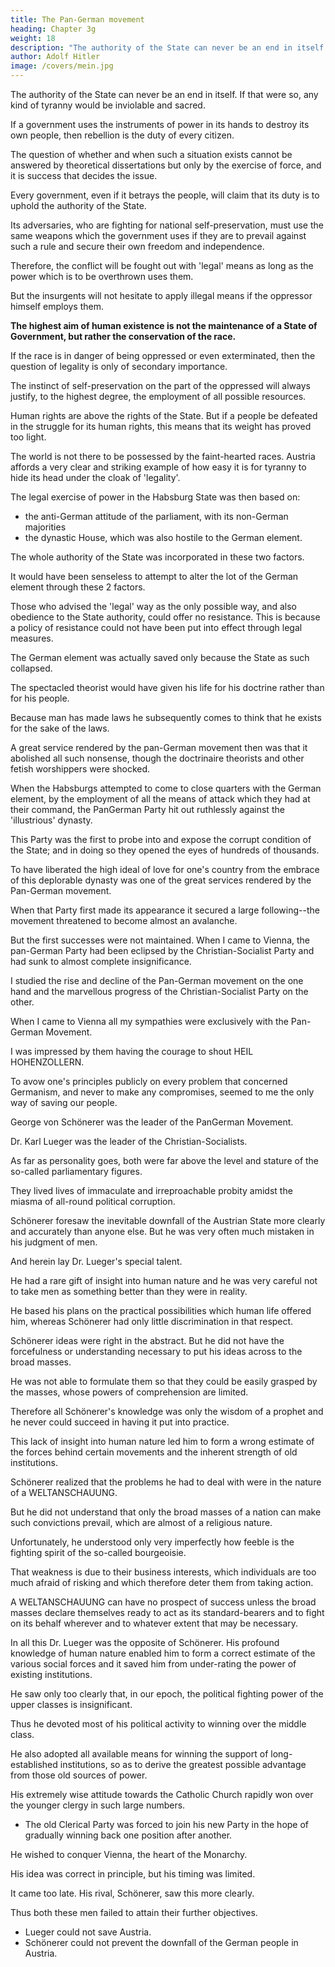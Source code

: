 ```yaml
---
title: The Pan-German movement
heading: Chapter 3g
weight: 18
description: "The authority of the State can never be an end in itself. If that were so, any kind of tyranny would be inviolable and sacred"
author: Adolf Hitler
image: /covers/mein.jpg
---
```



The authority of the State can never be an end in itself. If that were so, any kind of tyranny would be inviolable and sacred.

If a government uses the instruments of power in its hands to destroy its own people, then rebellion is the duty of every citizen.

The question of whether and when such a situation exists cannot be answered by theoretical dissertations but only by the exercise of force, and it is success that decides the issue.

Every government, even if it betrays the people, will claim that its duty is to uphold the authority of the State.

 <!-- though it may be the worst possible and even though it may have betrayed the nation's trust in thousands of ways,  -->

Its adversaries, who are fighting for national self-preservation, must use the same weapons which the government uses if they are to  prevail against such a rule and secure their own freedom and independence.

Therefore, the conflict will be fought out with 'legal' means as long as the power which is to be overthrown uses them.

But the insurgents will not hesitate to apply illegal means if the oppressor himself employs them.

**The highest aim of human existence is not the maintenance of a State of Government, but rather the conservation of the race.** 

If the race is in danger of being oppressed or even exterminated, then the question of legality is only of secondary importance.

<!-- The established power may in such a case employ only those means which are recognized as 'legal'. yet  -->

The instinct of self-preservation on the part of the oppressed will always justify, to the highest degree, the employment of all possible resources.

<!-- Only on the recognition of this principle was it possible for those struggles to be carried through, of which history furnishes magnificent examples in abundance, against foreign bondage or oppression at home. -->

Human rights are above the rights of the State. But if a people be defeated in the struggle for its human rights, this means that its weight has proved too light.

 <!-- in the scale of Destiny to have the luck of being able to endure in this terrestrial world.  -->

The world is not there to be possessed by the faint-hearted races. Austria affords a very clear and striking example of how easy it is for tyranny to hide its head under the cloak of 'legality'.

The legal exercise of power in the Habsburg State was then based on:
- the anti-German attitude of the parliament, with its non-German majorities
- the dynastic House, which was also hostile to the German element. 

The whole authority of the State was incorporated in these two factors. 

It would have been senseless to attempt to alter the lot of the German element through these 2 factors. 

Those who advised the 'legal' way as the only possible way, and also obedience to the State authority, could offer no resistance. This is because a policy of resistance could not have been put into effect through legal measures. 

<!-- To follow the advice of the legalist counsellors would have meant the inevitable ruin of the German element within the Monarchy, and this disaster would not have taken long to come.  -->

The German element was actually saved only because the State as such collapsed.

The spectacled theorist would have given his life for his doctrine rather than for his people.

Because man has made laws he subsequently comes to think that he exists for the sake of the laws.

A great service rendered by the pan-German movement then was that it abolished all such nonsense, though the doctrinaire theorists and other fetish worshippers were shocked.

When the Habsburgs attempted to come to close quarters with the German element, by the employment of all the means of attack which they had at their command, the PanGerman Party hit out ruthlessly against the 'illustrious' dynasty. 

This Party was the first to probe into and expose the corrupt condition of the State; and in doing so they opened the eyes of hundreds of thousands. 

To have liberated the high ideal of love for one's country from the embrace of this deplorable dynasty was one of the great services rendered by the Pan-German movement.

When that Party first made its appearance it secured a large following--the movement threatened to become almost an avalanche.

But the first successes were not maintained. When I came to Vienna, the pan-German Party had been eclipsed by the Christian-Socialist Party and had sunk to almost complete insignificance.

I studied the rise and decline of the Pan-German movement on the one hand and the marvellous progress of the Christian-Socialist Party on the other.

<!-- , became a classic object of study for me, and as such they played an important part in the development of my own views. -->

When I came to Vienna all my sympathies were exclusively with the Pan-German Movement.

I was impressed by them having the courage to shout HEIL HOHENZOLLERN.

<!--  as I rejoiced at their determination to consider themselves an integral part of the German Empire, from which they were separated only
provisionally. They never missed an opportunity to explain their attitude in public,
which raised my enthusiasm and confidence.  -->

To avow one's principles publicly on every problem that concerned Germanism, and never to make any compromises, seemed to me the only way of saving our people. 

<!-- What I could not understand was how this movement broke down so soon after such a magnificent start; and it was no less
incomprehensible that the Christian-Socialists should gain such tremendous power
within such a short time. They had just reached the pinnacle of their popularity.
When I began to compare those two movements Fate placed before me the best means
of understanding the causes of this puzzling problem. 

The action of Fate in this case was hastened by my own straitened circumstances.  -->

<!-- I shall begin my analysis with an account of the two men who must be regarded as the
founders and leaders of the two movements. These were  -->

George von Schönerer was the leader of the PanGerman Movement.

Dr. Karl Lueger was the leader of the Christian-Socialists.

As far as personality goes, both were far above the level and stature of the so-called parliamentary figures. 

They lived lives of immaculate and irreproachable probity amidst the miasma of all-round political corruption. 

<!-- Personally I first liked the PanGerman representative, Schönerer, and it was only afterwards and gradually that I felt
an equal liking for the  leader.

When I compared their respective abilities Schönerer seemed to me a better and more profound thinker on fundamental problems.  -->

Schönerer foresaw the inevitable downfall of the Austrian State more clearly and accurately than anyone else. But he was very often much mistaken in his judgment of men.

<!-- If this warning in regard to the Habsburg Empire had been heeded in Germany the disastrous world war, which
involved Germany against the whole of Europe, would never have taken place. 

But though Schönerer succeeded in penetrating to the essentials of a problem  -->

And herein lay Dr. Lueger's special talent. 

He had a rare gift of insight into human nature and he was very careful not to take men as something better than they were in reality. 

He based his plans on the practical possibilities which human life offered him, whereas Schönerer had only little discrimination in that respect. 

Schönerer ideas were right in the abstract. But he did not have the forcefulness or understanding necessary to put his ideas across to the broad masses.

He was not able to formulate them so that they could be easily grasped by the masses, whose powers of comprehension are limited.

Therefore all Schönerer's knowledge was only the wisdom of a prophet and he never could succeed in having it put into practice.

This lack of insight into human nature led him to form a wrong estimate of the forces behind certain movements and the inherent strength of old institutions.

Schönerer realized that the problems he had to deal with were in the nature of a WELTANSCHAUUNG. 

But he did not understand that only the broad masses of a nation can make such convictions prevail, which are almost of a religious nature. 

Unfortunately, he understood only very imperfectly how feeble is the fighting spirit of the so-called bourgeoisie. 

That weakness is due to their business interests, which individuals are too much afraid of risking and which therefore deter them from taking action. 

A WELTANSCHAUUNG can have no prospect of success unless the broad masses declare themselves ready to act as its standard-bearers and to fight on its behalf wherever and to whatever extent that may be necessary. 

<!-- This failure to understand the importance of the lower strata of the population resulted in a very inadequate concept of the social problem. -->

In all this Dr. Lueger was the opposite of Schönerer. His profound knowledge of human nature enabled him to form a correct estimate of the various social forces and it saved him from under-rating the power of existing institutions.

<!-- And it was perhaps this very quality which enabled him to utilize those institutions as a means to serve the purposes of his policy. -->

He saw only too clearly that, in our epoch, the political fighting power of the upper classes is insignificant.

<!-- and not at all capable of fighting for a great new movement until the triumph of that movement be secured.  -->

Thus he devoted most of his political activity to winning over the middle class. 

 <!-- those sections of the population whose existence was in danger and fostering the militant spirit in them rather than attempting to paralyse it.  -->

He also adopted all available means for winning the support of long-established institutions, so as to derive the greatest possible advantage from those old sources of power.


<!-- Thus it was that, first of all, he chose as the social basis of his new Party that middle class which was threatened with extinction. In this way he secured a solid following which was willing to make great sacrifices and had good fighting stamina.  -->

His extremely wise attitude towards the Catholic Church rapidly won over the younger clergy in such large numbers.
- The old Clerical Party was forced to join his new Party in the hope of gradually winning back one position after another.
<!-- retire from the field of action or else, which was the wiser course, -->

<!-- But it would be a serious injustice to the man if we were to regard this as his essential characteristic. For he possessed the qualities of an able tactician, and had the true genius of a great reformer; but all these were limited by his exact perception of the possibilities at hand and also of his own capabilities.

The aims which this really eminent man decided to pursue were intensely practical. 
 -->
He wished to conquer Vienna, the heart of the Monarchy. 
<!-- 
It was from Vienna that the last pulses of life beat through the diseased and worn-out body of the decrepit Empire. 

If the heart could be made healthier the others parts of the body were bound to revive.
 -->
His idea was correct in principle, but his timing was limited. 

<!-- the time within which it could be applied in practice was strictly limited. And that was the man's weak point.  -->


<!-- His achievements as Burgomaster of the City of Vienna are immortal, in the best sense of the word. But all that could not save the Monarchy.  -->

It came too late. His rival, Schönerer, saw this more clearly. 

<!-- What Dr. Lueger undertook to put into practice turned out marvellously successful. 

But the results which he expected to follow these achievements did not come. Schönerer did not attain the ends he had proposed to himself; but his fears were realized, alas, in a terrible fashion.  -->

Thus both these men failed to attain their further objectives. 
- Lueger could not save Austria.
- Schönerer could not prevent the downfall of the German people in Austria.

<!-- To study the causes of failure in the case of these two parties is to learn a lesson that is highly instructive for our own epoch. 

This is specially useful for my friends, because in many points the circumstances of our own day are similar to those of that time. 

Therefore such a lesson may help us to guard against the mistakes which brought one of those movements to an end and rendered the other barren of results.  -->

